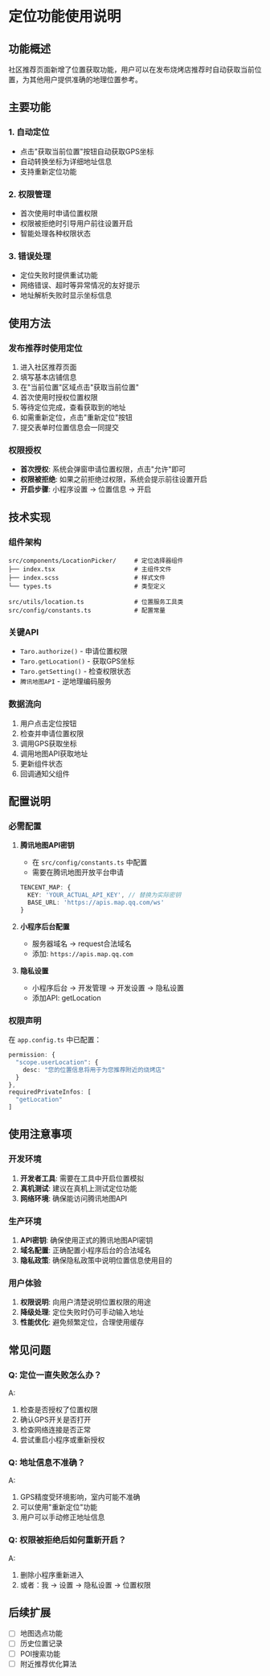 # 定位功能使用说明

## 功能概述

社区推荐页面新增了位置获取功能，用户可以在发布烧烤店推荐时自动获取当前位置，为其他用户提供准确的地理位置参考。

## 主要功能

### 1. 自动定位
- 点击"获取当前位置"按钮自动获取GPS坐标
- 自动转换坐标为详细地址信息
- 支持重新定位功能

### 2. 权限管理
- 首次使用时申请位置权限
- 权限被拒绝时引导用户前往设置开启
- 智能处理各种权限状态

### 3. 错误处理
- 定位失败时提供重试功能
- 网络错误、超时等异常情况的友好提示
- 地址解析失败时显示坐标信息

## 使用方法

### 发布推荐时使用定位

1. 进入社区推荐页面
2. 填写基本店铺信息
3. 在"当前位置"区域点击"获取当前位置"
4. 首次使用时授权位置权限
5. 等待定位完成，查看获取到的地址
6. 如需重新定位，点击"重新定位"按钮
7. 提交表单时位置信息会一同提交

### 权限授权

- **首次授权**: 系统会弹窗申请位置权限，点击"允许"即可
- **权限被拒绝**: 如果之前拒绝过权限，系统会提示前往设置开启
- **开启步骤**: 小程序设置 → 位置信息 → 开启

## 技术实现

### 组件架构

```
src/components/LocationPicker/     # 定位选择器组件
├── index.tsx                      # 主组件文件
├── index.scss                     # 样式文件
└── types.ts                       # 类型定义

src/utils/location.ts              # 位置服务工具类
src/config/constants.ts            # 配置常量
```

### 关键API

- `Taro.authorize()` - 申请位置权限
- `Taro.getLocation()` - 获取GPS坐标
- `Taro.getSetting()` - 检查权限状态
- `腾讯地图API` - 逆地理编码服务

### 数据流向

1. 用户点击定位按钮
2. 检查并申请位置权限
3. 调用GPS获取坐标
4. 调用地图API获取地址
5. 更新组件状态
6. 回调通知父组件

## 配置说明

### 必需配置

1. **腾讯地图API密钥**
   - 在 `src/config/constants.ts` 中配置
   - 需要在腾讯地图开放平台申请
   ```typescript
   TENCENT_MAP: {
     KEY: 'YOUR_ACTUAL_API_KEY', // 替换为实际密钥
     BASE_URL: 'https://apis.map.qq.com/ws'
   }
   ```

2. **小程序后台配置**
   - 服务器域名 → request合法域名
   - 添加: `https://apis.map.qq.com`

3. **隐私设置**
   - 小程序后台 → 开发管理 → 开发设置 → 隐私设置
   - 添加API: getLocation

### 权限声明

在 `app.config.ts` 中已配置：

```typescript
permission: {
  "scope.userLocation": {
    desc: "您的位置信息将用于为您推荐附近的烧烤店"
  }
},
requiredPrivateInfos: [
  "getLocation"
]
```

## 使用注意事项

### 开发环境

1. **开发者工具**: 需要在工具中开启位置模拟
2. **真机测试**: 建议在真机上测试定位功能
3. **网络环境**: 确保能访问腾讯地图API

### 生产环境

1. **API密钥**: 确保使用正式的腾讯地图API密钥
2. **域名配置**: 正确配置小程序后台的合法域名
3. **隐私政策**: 确保隐私政策中说明位置信息使用目的

### 用户体验

1. **权限说明**: 向用户清楚说明位置权限的用途
2. **降级处理**: 定位失败时仍可手动输入地址
3. **性能优化**: 避免频繁定位，合理使用缓存

## 常见问题

### Q: 定位一直失败怎么办？
A: 
1. 检查是否授权了位置权限
2. 确认GPS开关是否打开
3. 检查网络连接是否正常
4. 尝试重启小程序或重新授权

### Q: 地址信息不准确？
A: 
1. GPS精度受环境影响，室内可能不准确
2. 可以使用"重新定位"功能
3. 用户可以手动修正地址信息

### Q: 权限被拒绝后如何重新开启？
A: 
1. 删除小程序重新进入
2. 或者：我 → 设置 → 隐私设置 → 位置权限

## 后续扩展

- [ ] 地图选点功能
- [ ] 历史位置记录
- [ ] POI搜索功能
- [ ] 附近推荐优化算法
